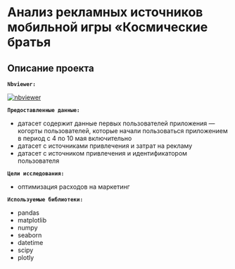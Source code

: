 # Анализ рекламных источников мобильной игры «Космические братья

## Описание проекта

**`Nbviewer:`** 

[![nbviewer](https://img.shields.io/badge/VIEW-nbviewer-orange)](**)

**`Предоставленные данные:`**

* датасет содержит данные первых пользователей приложения — когорты пользователей, которые начали пользоваться приложением в период с 4 по 10 мая включительно
* датасет с источниками привлечения и затрат на рекламу
* датасет с источником привлечения и идентификатором пользователя


**`Цели исследования:`** 
* оптимизация расходов на маркетинг

**`Используемые библиотеки:`**
* pandas
* matplotlib
* numpy
* seaborn
* datetime
* scipy
* plotly
